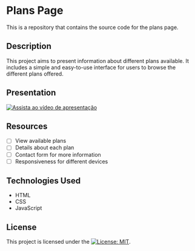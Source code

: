 # Plans Page

This is a repository that contains the source code for the plans page.

## Description

This project aims to present information about different plans available. It includes a simple and easy-to-use interface for users to browse the different plans offered.

## Presentation

[![Assista ao vídeo de apresentação](https://youtu.be/j_TMwcIdqTI)](https://youtu.be/j_TMwcIdqTI)

## Resources

- [ ] View available plans
- [ ] Details about each plan
- [ ] Contact form for more information
- [ ] Responsiveness for different devices

## Technologies Used

- HTML
- CSS
- JavaScript

## License

This project is licensed under the [![License: MIT](https://img.shields.io/badge/License-MIT-yellow.svg)](https://github.com/KaiqueCV/plans-page/blob/89563688229b3d73057d6371fe0a588d44b03862/LICENSE).
